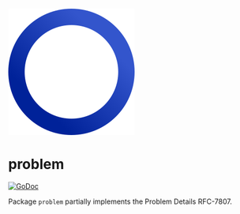 ![](icon.svg)

# problem

[![GoDoc](https://godoc.org/github.com/ljpx/problem?status.svg)](https://godoc.org/github.com/ljpx/problem)

Package `problem` partially implements the Problem Details RFC-7807.
